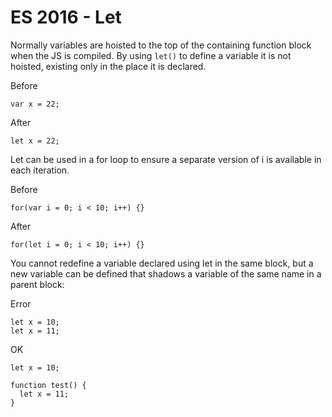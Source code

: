 # ES 2016 - Let

Normally variables are hoisted to the top of the containing function block when
the JS is compiled. By using `let()` to define a variable it is not hoisted,
existing only in the place it is declared.

Before
```
var x = 22;
```

After
```
let x = 22;
```

Let can be used in a for loop to ensure a separate version of i is available in
each iteration.

Before
```
for(var i = 0; i < 10; i++) {}
```

After
```
for(let i = 0; i < 10; i++) {}
```

You cannot redefine a variable declared using let in the same block, but a new
variable can be defined that shadows a variable of the same name in a parent
block:

Error
```
let x = 10;
let x = 11;
```

OK
```
let x = 10;

function test() {
  let x = 11;
}
```
